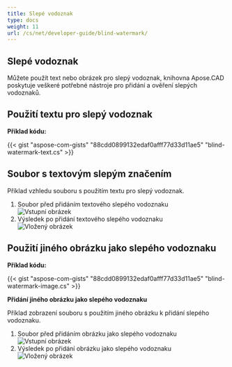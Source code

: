 ```yaml
---
title: Slepé vodoznak
type: docs
weight: 11
url: /cs/net/developer-guide/blind-watermark/
---
```


## **Slepé vodoznak**

Můžete použít text nebo obrázek pro slepý vodoznak, knihovna Apose.CAD poskytuje veškeré potřebné nástroje pro přidání a ověření slepých vodoznaků.

## **Použití textu pro slepý vodoznak**

**Příklad kódu:**

{{< gist "aspose-com-gists" "88cdd0899132edaf0afff77d33d11ae5" "blind-watermark-text.cs" >}}

## **Soubor s textovým slepým značením**

Příklad vzhledu souboru s použitím textu pro slepý vodoznak.

1. Soubor před přidáním textového slepého vodoznaku<br>
![Vstupní obrázek](/cad/_assets/guide/blind-watermark/Tyrannosaurus.dxf_input.png)<br>
1. Výsledek po přidání textového slepého vodoznaku<br>
![Vložený obrázek](/cad/_assets/guide/blind-watermark/Tyrannosaurus.dxf_embedded.png)

## **Použití jiného obrázku jako slepého vodoznaku**

**Příklad kódu:**

{{< gist "aspose-com-gists" "88cdd0899132edaf0afff77d33d11ae5" "blind-watermark-image.cs" >}}

**Přidání jiného obrázku jako slepého vodoznaku**

Příklad zobrazení souboru s použitím jiného obrázku k přidání slepého vodoznaku.

1. Soubor před přidáním obrázku jako slepého vodoznaku<br>
![Vstupní obrázek](/cad/_assets/guide/blind-watermark/robot_handling_cell.dwg_input.png)<br>
1. Výsledek po přidání obrázku jako slepého vodoznaku<br>
![Vložený obrázek](/cad/_assets/guide/blind-watermark/robot_handling_cell.dwg_embedded.png)
